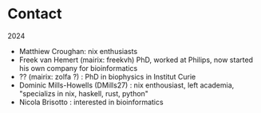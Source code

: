 # Contact

2024

- Matthiew Croughan: nix enthusiasts
- Freek van Hemert (mairix: freekvh) PhD, worked at Philips, now started his own company for bioinformatics
- ?? (mairix: zolfa ?) : PhD in biophysics in Institut Curie
- Dominic Mills-Howells (DMills27) : nix enthousiast, left academia, "specializs in nix, haskell, rust, python"
- Nicola Brisotto : interested in bioinformatics
